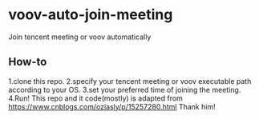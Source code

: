 # voov-auto-join-meeting
Join tencent meeting or voov automatically
## How-to
1.clone this repo.
2.specify your tencent meeting or voov executable path according to your OS.
3.set your preferred time of joining the meeting.
4.Run!
This repo and it code(mostly) is adapted from <https://www.cnblogs.com/oziasly/p/15257280.html> Thank him!
